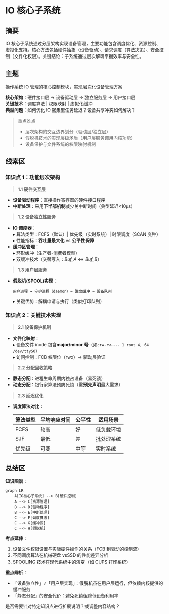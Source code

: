 # IO 核心子系统

## 摘要

IO 核心子系统通过分层架构实现设备管理，主要功能包含调度优化、资源控制、虚拟化支持。核心方法包括硬件抽象（设备驱动）、请求调度（算法决策）、安全控制（文件化权限）。关键结论：子系统通过层次解耦平衡效率与安全性。

## 主题

操作系统 IO 管理的核心控制模块，实现层次化设备管理方案

**核心架构**：硬件接口层 → 设备驱动层 → 独立服务层 → 用户接口层  
**关键技术**：调度算法 | 权限映射 | 虚拟化缓冲  
**典型问题**：如何优化 IO 密集型任务延迟？设备共享冲突如何解决？

> 重点难点
>
> - 层次架构的交互边界划分（驱动层/独立层）
> - 假脱机技术的实现层级矛盾（用户层服务调用内核功能）
> - 设备保护与文件系统的权限映射机制

## 线索区

### 知识点 1：功能层次架构

> **1.1 硬件交互层**

- **设备驱动程序**：直接操作寄存器的硬件接口程序
- **中断处理**：采用**下半部机制**减少关中断时间（典型延迟<10μs）

> **1.2 设备独立性服务**

- **IO 调度器**：  
  ▸ 算法类型：FCFS（默认）| 优先级（实时系统）| 时限调度（SCAN 变种）  
  ▸ 性能指标：**吞吐量最大化** vs **公平性保障**
- **缓冲区管理**：  
  ▸ 环形缓冲（生产者-消费者模型）  
  ▸ 双缓冲技术（交替写入：_Buf_A_ ↔ _Buf_B_）

> **1.3 用户层服务**

- **假脱机(SPOOL)实现**：

  ```plaintext
  用户进程 → 守护进程（daemon）→ 磁盘缓冲 → 设备队列
  ```

  ▸ 关键优势：解耦申请与执行（类似打印队列）

### 知识点 2：关键技术实现

> **2.1 设备保护机制**

- **文件化映射**：  
  ▸ 设备文件 inode 包含**major/minor 号**（如`crw-rw---- 1 root 4, 64 /dev/ttyS0`）  
  ▸ 访问控制：FCB 权限位（rwx）→ 驱动层验证

> **2.2 分配回收策略**

- **静态分配**：进程生命周期内独占设备（易死锁）
- **动态分配**：银行家算法预防死锁（需**预先声明**最大需求）

> **2.3 延迟优化**

- **调度算法对比**：  
  
  | 算法类型 | 平均响应时间 | 公平性 | 适用场景 |
  |----------|--------------|--------|------------------|
  | FCFS | 较高 | 好 | 低负载环境 |
  | SJF | 最低 | 差 | 批处理系统 |
  | 优先级 | 可变 | 中等 | 实时系统 |

## 总结区

**知识图谱**：

```mermaid
graph LR
    A[IO核心子系统] --> B[硬件控制]
    A --> C[资源管理]
    B --> D[驱动程序]
    B --> E[中断处理]
    C --> F[调度算法]
    C --> G[缓冲区]
    C --> H[假脱机]
```

**考点延伸**：

1. 设备文件权限设置与实际硬件操作的关系（FCB 到驱动的控制流）
2. 不同调度算法在机械硬盘 vsSSD 的性能差异分析
3. SPOOLING 技术在现代系统中的演变（如 CUPS 打印系统）

**重点辨析**：

- 「设备独立性」≠「用户层实现」：假脱机虽在用户层运行，但依赖内核提供的缓冲服务
- 「静态分配」的安全代价：避免死锁但降低设备利用率

是否需要针对特定知识点进行扩展说明？或调整内容结构？
